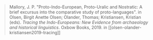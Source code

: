 > Mallory, J. P. "Proto-Indo-European, Proto-Uralic and Nostratic: A brief excursus into the comparative study of proto-languages". in Olsen, Birgit Anette Olsen; Olander, Thomas; Kristiansen, Kristian (eds). *Tracing the Indo-Europeans: New Evidence from archaeology and historical linguistics*. Oxbow Books, 2019.
> in [[olsen-olander-kristiansen2019-tracing]]